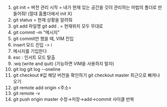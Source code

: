 1. git init = 버전 관리 시작 = 내가 현재 있는 공간을 깃이 관리하는 마법의 폴더로 만들어줘! (절대 홈폴더에서 init X)
2. git status = 현재 상황을 알려줘
3. git add 파일명
  git add . = 현재위치 모두 무대로
4. git commit -m "메시지"
  1. git commit만 했을 때, VIM 진입
  2. insert 모드 진입 -> i
  3. 메시지를 기입한다
  4. esc : 인서트 모드 탈출
  5. :wq (write and quit) (가능하면 VIM을 사용하지 말자)
5. git log
  git log --oneline
6. git checkout #값 해당 버전을 확인하기
  git checkout master 최근으로 빠져나오기
7. git remote add origin <주소>
8. git remote -v
9. git push origin master
  수정→저장→add→commit 사이클 반복